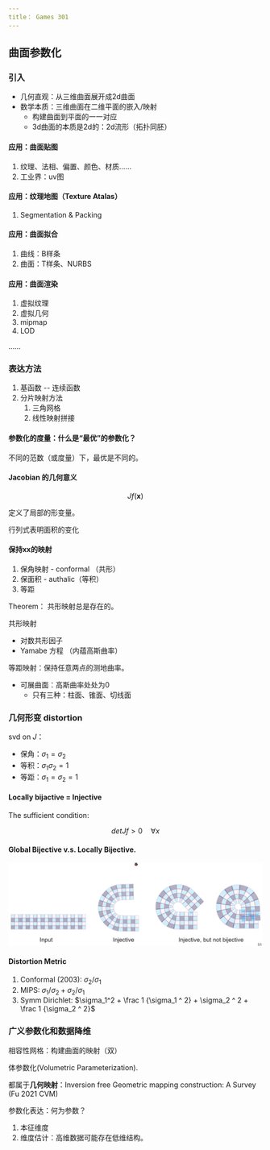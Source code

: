 ```yaml
---
title： Games 301
---
```


## 曲面参数化

### 引入

- 几何直观：从三维曲面展开成2d曲面
- 数学本质：三维曲面在二维平面的嵌入/映射
    - 构建曲面到平面的一一对应
    - 3d曲面的本质是2d的：2d流形（拓扑同胚）

#### 应用：曲面贴图

1. 纹理、法相、偏置、颜色、材质……
2. 工业界：uv图

#### 应用：纹理地图（Texture Atalas）

1. Segmentation & Packing

#### 应用：曲面拟合

1. 曲线：B样条
2. 曲面：T样条、NURBS

#### 应用：曲面渲染

1. 虚拟纹理
2. 虚拟几何
3. mipmap
4. LOD

……

### 表达方法

1. 基函数 -- 连续函数
2. 分片映射方法
    1. 三角网格
    2. 线性映射拼接

#### 参数化的度量：什么是“最优”的参数化？

不同的范数（或度量）下，最优是不同的。

#### Jacobian 的几何意义

$$
Jf(\mathbf x)
$$

定义了局部的形变量。

行列式表明面积的变化

#### 保持xx的映射

1. 保角映射 - conformal （共形）
2. 保面积 - authalic（等积）
3. 等距

Theorem： 共形映射总是存在的。

共形映射 

- 对数共形因子
- Yamabe 方程 （内蕴高斯曲率）

等距映射：保持任意两点的测地曲率。

- 可展曲面：高斯曲率处处为0
    - 只有三种：柱面、锥面、切线面

### 几何形变 distortion

svd on $J$：

- 保角：$\sigma _1 = \sigma _2$
- 等积：$\sigma _ 1 \sigma _ 2 = 1$
- 等距：$\sigma _ 1 = \sigma _ 2 = 1$

#### Locally bijactive = Injective

The sufficient condition:

$$
det Jf > 0\quad\forall x
$$

#### Global Bijective v.s. Locally Bijective.

![](media/16651115265131.jpg)

#### Distortion Metric

1. Conformal (2003): $\sigma_2 / \sigma _ 1$
2. MIPS: $\sigma _ 1 / \sigma _ 2 + \sigma _ 2 / \sigma _1$
3. Symm Dirichlet: $\sigma_1^2 + \frac 1 {\sigma_1 ^ 2} + \sigma_2 ^ 2 + \frac 1 {\sigma_2 ^ 2}$

### 广义参数化和数据降维

相容性网格：构建曲面的映射（双）

体参数化(Volumetric Parameterization).

都属于**几何映射**：Inversion free Geometric mapping construction: A Survey (Fu 2021 CVM)

参数化表达：何为参数？

1. 本征维度
2. 维度估计：高维数据可能存在低维结构。

